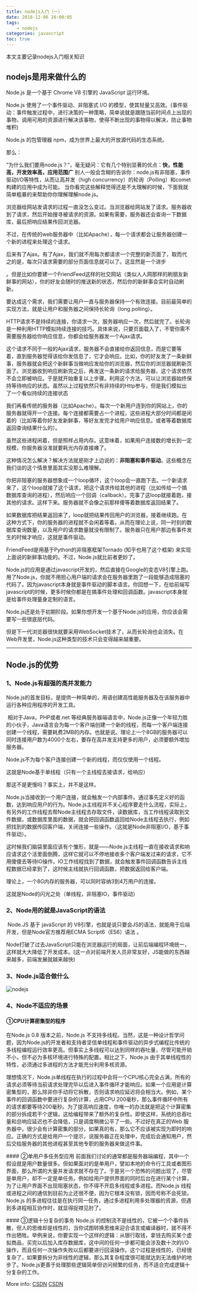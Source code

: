 ```yaml
---
title: nodejs入门（一）
date: 2018-12-06 16:00:05
tags: 
    - nodejs
categories: javascript
toc: true
---
```


本文主要记录nodejs入门相关知识

<!-- more -->
## nodejs是用来做什么的
Node.js 是一个基于 Chrome V8 引擎的 JavaScript 运行环境。

Node.js 使用了一个事件驱动、非阻塞式 I/O 的模型，使其轻量又高效。(事件驱动：事件触发过程中，进行决策的一种策略，简单说就是跟随当前时间点上出现的事物，调用可用的资源进行解决该事物，使得不断出现的事物得以解决，防止事物堆积)

Node.js 的包管理器 npm，成为世界上最大的开放源代码的生态系统。

那么：


“为什么我们要用node.js？”，毫无疑问：它有几个特别显著的优点：**快，性能高，开发效率高，应用范围广**
别人一般会含糊的告诉你：node.js有非阻塞，事件驱动I/O等特性，从而让高并发（high concurrency）的轮询（Polling）和comet构建的应用中成为可能。
当你看完这些解释觉得还是不太理解的时候，下面我就简单粗暴的来帮助你你理解理解node.js。


浏览器给网站发请求的过程一直没怎么变过。当浏览器给网站发了请求。服务器收到了请求，然后开始搜寻被请求的资源。如果有需要，服务器还会查询一下数据库，最后把响应结果传回浏览器。

不过，在传统的web服务器中（比如Apache），每一个请求都会让服务器创建一个新的进程来处理这个请求。

后来有了Ajax。有了Ajax，我们就不用每次都请求一个完整的新页面了，取而代之的是，每次只请求需要的部分页面信息就可以了。这显然是一个进步

。但是比如你要建一个FriendFeed这样的社交网站（类似人人网那样的刷朋友新鲜事的网站），你的好友会随时的推送新的状态，然后你的新鲜事会实时自动刷新。

要达成这个需求，我们需要让用户一直与服务器保持一个有效连接。目前最简单的实现方法，就是让用户和服务器之间保持长轮询（long polling）。

HTTP请求不是持续的连接，你请求一次，服务器响应一次，然后就完了。长轮询是一种利用HTTP模拟持续连接的技巧。具体来说，只要页面载入了，不管你需不需要服务器给你响应信息，你都会给服务器发一个Ajax请求。

这个请求不同于一般的Ajax请求，服务器不会直接给你返回信息，而是它要等着，直到服务器觉得该给你发信息了，它才会响应。比如，你的好友发了一条新鲜事，服务器就会把这个新鲜事当做响应发给你的浏览器，然后你的浏览器就刷新页面了。浏览器收到响应刷新完之后，再发送一条新的请求给服务器，这个请求依然不会立即被响应。于是就开始重复以上步骤。利用这个方法，可以让浏览器始终保持等待响应的状态。虽然以上过程依然只有非持续的Http参与，但是我们模拟出了一个看似持续的连接状态


我们再看传统的服务器（比如Apache）。每次一个新用户连到你的网站上，你的服务器就得开一个连接。每个连接都需要占一个进程，这些进程大部分时间都是闲着的（比如等着你好友发新鲜事，等好友发完才给用户响应信息。或者等着数据库返回查询结果什么的）。

虽然这些进程闲着，但是照样占用内存。这意味着，如果用户连接数的增长到一定规模，你服务器没准就要耗光内存直接瘫了。

这种情况怎么解决？解决方法就是刚才上边说的：**非阻塞和事件驱动**。这些概念在我们谈的这个情景里面其实没那么难理解。

你把非阻塞的服务器想象成一个loop循环，这个loop会一直跑下去。一个新请求来了，这个loop就接了这个请求，把这个请求传给其他的进程（比如传给一个搞数据库查询的进程），然后响应一个回调（callback）。完事了这loop就接着跑，接其他的请求。这样下来。服务器就不会像之前那样傻等着数据库返回结果了。

如果数据库把结果返回来了，loop就把结果传回用户的浏览器，接着继续跑。在这种方式下，你的服务器的进程就不会闲着等着。从而在理论上说，同一时刻的数据库查询数量，以及用户的请求数量就没有限制了。服务器只在用户那边有事件发生的时候才响应，这就是事件驱动。

FriendFeed是用基于Python的非阻塞框架Tornado (知乎也用了这个框架) 来实现上面说的新鲜事功能的。不过，Node.js就比前者更妙了。

Node.js的应用是通过javascript开发的，然后直接在Google的变态V8引擎上跑。用了Node.js，你就不用担心用户端的请求会在服务器里跑了一段能够造成阻塞的代码了。因为javascript本身就是事件驱动的脚本语言。你回想一下，在给前端写javascript的时候，更多时候你都是在搞事件处理和回调函数。javascript本身就是给事件处理量身定制的语言。


Node.js还是处于初期阶段。如果你想开发一个基于Node.js的应用，你应该会需要写一些很底层代码。

但是下一代浏览器很快就要采用WebSocket技术了，从而长轮询也会消失。在Web开发里，Node.js这种类型的技术只会变得越来越重要。

--------------------- 

## Node.js的优势
### 1、Node.js有超强的高并发能力
Node.js的首发目标，是提供一种简单的，用语创建高性能服务器及在该服务器中运行各种应用程序的开发工具。

 相对于Java，PHP或者.net 等经典服务器端语言中，Node.js正像一个年轻力胜的小伙子，Java语言会为每一个客户端创建一个新的线程，而每一个客户端连接创建一个线程，需要耗费2MB的内存。也就是说。理论上一个8GB的服务器可以同时连接用户数为4000个左右，要存在高并发支持更多的用户，必须要额外增加服务器。

Node.js不为每个客户连接创建一个新的线程，而仅仅使用一个线程。

这就是Node基于单线程（只有一个主线程去接请求，给响应）

那这不是更慢吗？事实上，并不是这样。

Node.js当接收到一个用户连接，就会触发一个内部事件。通过事先定义好的函数，达到响应用户的行为。Node.js主线程并不关心程序要走什么流程，实际上，有另外的工作线程去帮Node主线程去存取文件，读数据库，当工作线程读取到文件数据，或数据库里面的数据，就会把回调函数返回给Node主线程去执行，例如 把找到的数据传回客户端，关闭连接一些操作。（这就是Node非阻塞I/O，基于事件驱动）。



这时候我们脑袋里面应该有个雏形，就是——Node.js主线程一直在接收请求和响应请求这个活里面倒腾，这样它就可以不停地接收多个客户端发过来的请求，它不用傻傻去等待IO操作，IO工作线程找到了数据，就会触发事件回调函数告诉主线程数据已经拿到了，这时候主线就执行回调函数，把数据返回给客户端。

理论上，一个8G内存的服务器，可以同时容纳3到4万用户的连接。

这就是Node的闪光之处（单线程，非阻塞IO，事件驱动）



### 2、Node用的就是JavaScript的语法

 Node.JS 基于 javaScript 的 V8引擎，也就是说只要会JS的语法，就能用于后端开发，但是Node官方推荐用ECMA Script6（ES6）语法 。

Node打破了过去JavaScript只能在浏览器运行的局面，让前后端编程环境统一，这样就大大降低了开发成本。(这一点对前端开发人员非常友好，JS能做的东西越来越多，前端发展就越来越快)



### 3、Node.js适合做什么
![nodejs](/images/20184/nodejs1.png)

### 4、Node不适应的场景

#### ①CPU计算密集型的程序

在Node.js 0.8 版本之前，Node.js 不支持多线程。当然，这是一种设计哲学问题，因为Node.js的开发者和支持者坚信单线程和事件驱动的异步式编程比传统的多线程编程运行效率更高。但事实上多线程可以达到同样的吞吐量，尽管可能开销不小，但不必为多核环境进行特殊的配置。相比之下，Node.js 由于其单线程性的特性，必须通过多进程的方法才能充分利用多核资源。

理想情况下，Node.js单线程在执行的过程中会将一个CPU核心完全占满，所有的请求必须等待当前请求处理完毕以后进入事件循环才能响应。如果一个应用是计算密集型的，那么除非你手动将它拆散，否则请求响应延迟将会相当大。例如，某个事件的回调函数中要进行复杂的计算，占用CPU 200毫秒，那么事件循环中所有的请求都要等待200毫秒。为了提高响应速度，你唯一的办法就是把这个计算密集的部分拆成若干个逻辑，这给编程带来了额外的复杂性。即使这样，系统的总吞吐量和总响应延迟也不会降低，只是调度稍微公平了一些。不过好在真正的Web 服务器中，很少会有计算密集的部分，如果真的有，那么它不应该被实现为即时的响应。正确的方式是给用户一个提示，说服务器正在处理中，完成后会通知用户，然后交给服务器的其他进程甚至其他专职的服务器来做这件事。

#### ②单用户多任务型应用
前面我们讨论的通常都是服务器端编程，其中一个假设就是用户数量很多。但如果面对的是单用户，譬如本地的命令行工具或者图形界面，那么所谓的大量并发请求就不存在了。于是另一个恐怖的问题出现了，尽管是单用户，却不一定是单任务。例如给用户提供界面的同时后台在进行某个计算，为了让用户界面不出现阻塞状态，你不得不开启多线程或多进程。而Node.js 线程或进程之间的通信到目前为止还很不便，因为它根本没有锁，因而号称不会死锁。Node.js 的多进程往往是在执行同一任务，通过多进程利用多处理器的资源，但遇到多进程相互协作时，就显得捉襟见肘了。

#### ③逻辑十分复杂的事务
Node.js 的控制流不是线性的，它被一个个事件拆散，但人的思维却是线性的，当你试图转换思维来迎合语言或编译器时，就不得不作出牺牲。举例来说，你要实现一个这样的逻辑：从银行取钱，拿钱去购买某个虚拟商品，买完以后加入库存数据库，这中间的任何一步都可能会涉及数十次的I/O操作，而且任何一次操作失败以后都要进行回滚操作。这个过程是线性的，已经很复杂了，如果要拆分为非线性的逻辑，那么其复杂程度很可能就达到无法维护的地步了。Node.js更善于处理那些逻辑简单但访问频繁的任务，而不适合完成逻辑十分复杂的工作。







More info:
 [CSDN](https://blog.csdn.net/mozuncangtianbaxue/article/details/78393839)
 [CSDN](https://blog.csdn.net/weixin_37823121/article/details/82250852)

